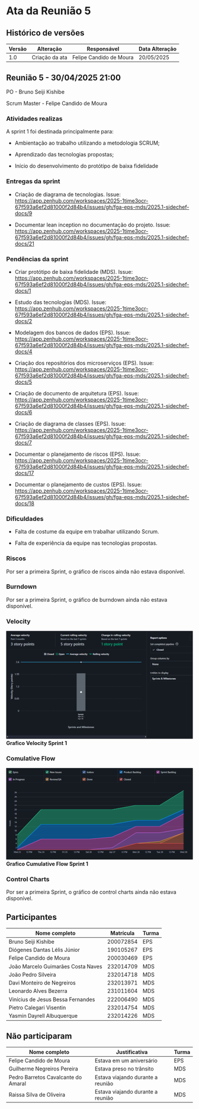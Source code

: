 # Ata da Reunião 5

## Histórico de versões

| Versão | Alteração       | Responsável         | Data Alteração |
|--------|-----------------|---------------------|----------------|
| 1.0    | Criação da ata  | Felipe Candido de Moura | 20/05/2025 |

## Reunião 5 - 30/04/2025 21:00

PO - Bruno Seiji Kishibe

Scrum Master - Felipe Candido de Moura

### Atividades realizas

 A sprint 1 foi destinada principalmente para:

 - Ambientação ao trabalho utilizando a metodologia SCRUM;
 
 - Aprendizado das tecnologias propostas;

 - Início do desenvolvimento do protótipo de baixa fidelidade


### Entregas da sprint

- Criação de diagrama de tecnologias. Issue: https://app.zenhub.com/workspaces/2025-1time3ocr-67f593a6ef2d81000f2d84b4/issues/gh/fga-eps-mds/2025.1-sidechef-docs/9

- Documentar lean inception no documentação do projeto. Issue: https://app.zenhub.com/workspaces/2025-1time3ocr-67f593a6ef2d81000f2d84b4/issues/gh/fga-eps-mds/2025.1-sidechef-docs/21


### Pendências da sprint

- Criar protótipo de baixa fidelidade (MDS). Issue: https://app.zenhub.com/workspaces/2025-1time3ocr-67f593a6ef2d81000f2d84b4/issues/gh/fga-eps-mds/2025.1-sidechef-docs/1

- Estudo das tecnologias (MDS). Issue: https://app.zenhub.com/workspaces/2025-1time3ocr-67f593a6ef2d81000f2d84b4/issues/gh/fga-eps-mds/2025.1-sidechef-docs/2

- Modelagem dos bancos de dados (EPS). Issue: https://app.zenhub.com/workspaces/2025-1time3ocr-67f593a6ef2d81000f2d84b4/issues/gh/fga-eps-mds/2025.1-sidechef-docs/4
 
- Criação dos repositórios dos microserviços (EPS). Issue: https://app.zenhub.com/workspaces/2025-1time3ocr-67f593a6ef2d81000f2d84b4/issues/gh/fga-eps-mds/2025.1-sidechef-docs/5

- Criação de documento de arquitetura (EPS). Issue: https://app.zenhub.com/workspaces/2025-1time3ocr-67f593a6ef2d81000f2d84b4/issues/gh/fga-eps-mds/2025.1-sidechef-docs/6

- Criação de diagrama de classes (EPS). Issue: https://app.zenhub.com/workspaces/2025-1time3ocr-67f593a6ef2d81000f2d84b4/issues/gh/fga-eps-mds/2025.1-sidechef-docs/7

- Documentar o planejamento de riscos (EPS). Issue: https://app.zenhub.com/workspaces/2025-1time3ocr-67f593a6ef2d81000f2d84b4/issues/gh/fga-eps-mds/2025.1-sidechef-docs/17

- Documentar o planejamento de custos (EPS). Issue: https://app.zenhub.com/workspaces/2025-1time3ocr-67f593a6ef2d81000f2d84b4/issues/gh/fga-eps-mds/2025.1-sidechef-docs/18


### Dificuldades

- Falta de costume da equipe em trabalhar utilizando Scrum.

- Falta de experiência da equipe nas tecnologias propostas.

### Riscos

Por ser a primeira Sprint, o gráfico de riscos ainda não estava disponível.

### Burndown

Por ser a primeira Sprint, o gráfico de burndown ainda não estava disponível.

### Velocity

![GraficoVelocity](../../assets/sprint1/velocity_sprint_1.png)
**Grafico Velocity Sprint 1**

### Comulative Flow

![CumulativeFlow](../../assets/sprint1/cmflow_sprint_1.png)
**Grafico Cumulative Flow Sprint 1**

### Control Charts

Por ser a primeira Sprint, o gráfico de control charts ainda não estava disponível.

## Participantes

| Nome completo                                 | Matrícula   | Turma |
|-----------------------------------------------|-------------|-------|
| Bruno Seiji Kishibe                           | 200072854   | EPS   |
| Diógenes Dantas Lélis Júnior                  | 190105267   | EPS   |
| Felipe Candido de Moura                       | 200030469   | EPS   |
| João Marcelo Guimarães Costa Naves            | 232014709   | MDS   |
| João Pedro Silveira                           | 232014718   | MDS   |
| Davi Monteiro de Negreiros                    | 232013971   | MDS   | 
| Leonardo Alves Bezerra                        | 231011604   | MDS   | 
| Vinícius de Jesus Bessa Fernandes             | 222006490   | MDS   | 
| Pietro Calegari Visentin                      | 232014754   | MDS   | 
| Yasmin Dayrell Albuquerque                    | 232014226   | MDS   |



## Não participaram

| Nome completo                                 | Justificativa                                        | Turma |
|-----------------------------------------------|------------------------------------------------------|-------|
| Felipe Candido de Moura                       | Estava em um aniversário  | EPS   |
| Guilherme Negreiros Pereira                   | Estava preso no trânsito  | MDS   |
| Pedro Barretos Cavalcante do Amaral           | Estava viajando durante a reunião   | MDS   |
| Raissa Silva de Oliveira                      | Estava viajando durante a reunião   | MDS   |





